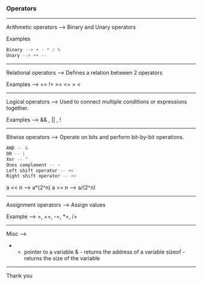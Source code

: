 ### Operators

---

Arithmetic operators --> Binary and Unary operators 

Examples

```py
Binary --> + - * / %
Unary --> ++ -- 
```

---

Relational operators --> Defines a relation between 2 operators 

Examples --> == != >= <= > <

---

Logical operators --> Used to connect multiple conditions or expressions together.

Examples --> && ,  || , !

---

Bitwise operators --> Operate on bits and perform bit-by-bit operations.

```py
AND -- &
OR -- |
Xor -- ^
Ones complement -- ~
Left shift operator -- <<
Right shift operator -- >>
```

a << n --> a*(2^n)
a >> n --> a/(2^n)

---

Assignment operators --> Assign values

Example --> =, +=, -=, *=, /=

---

Misc -->

* - pointer to a variable
& - returns the address of a variable
sizeof - returns the size of the variable

---

Thank you

